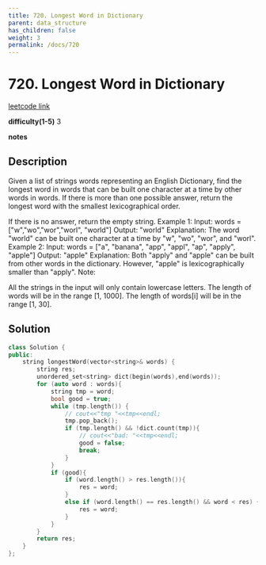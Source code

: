 ```yaml
---
title: 720. Longest Word in Dictionary
parent: data_structure
has_children: false
weight: 3
permalink: /docs/720
---
```

# 720. Longest Word in Dictionary
[leetcode link](https://leetcode.com/problems/longest-word-in-dictionary/)

**difficulty(1-5)** 
3

**notes**   


## Description
Given a list of strings words representing an English Dictionary, find the longest word in words that can be built one character at a time by other words in words. If there is more than one possible answer, return the longest word with the smallest lexicographical order.

If there is no answer, return the empty string.
Example 1:
Input: 
words = ["w","wo","wor","worl", "world"]
Output: "world"
Explanation: 
The word "world" can be built one character at a time by "w", "wo", "wor", and "worl".
Example 2:
Input: 
words = ["a", "banana", "app", "appl", "ap", "apply", "apple"]
Output: "apple"
Explanation: 
Both "apply" and "apple" can be built from other words in the dictionary. However, "apple" is lexicographically smaller than "apply".
Note:

All the strings in the input will only contain lowercase letters.
The length of words will be in the range [1, 1000].
The length of words[i] will be in the range [1, 30].

## Solution
```c++
class Solution {
public:
    string longestWord(vector<string>& words) {
        string res;
        unordered_set<string> dict(begin(words),end(words));
        for (auto word : words){
            string tmp = word;
            bool good = true;
            while (tmp.length()) {
                // cout<<"tmp "<<tmp<<endl;
                tmp.pop_back();
                if (tmp.length() && !dict.count(tmp)){
                    // cout<<"bad: "<<tmp<<endl;
                    good = false;
                    break;
                }
            }
            if (good){
                if (word.length() > res.length()){
                    res = word;
                }
                else if (word.length() == res.length() && word < res) {
                    res = word;
                }
            }
        }
        return res;
    }
};
```


<!-- 
Default label
{: .label }

Blue label
{: .label .label-blue }

Stable
{: .label .label-green }

New release
{: .label .label-purple }

Coming soon
{: .label .label-yellow }

Deprecated
{: .label .label-red } -->
